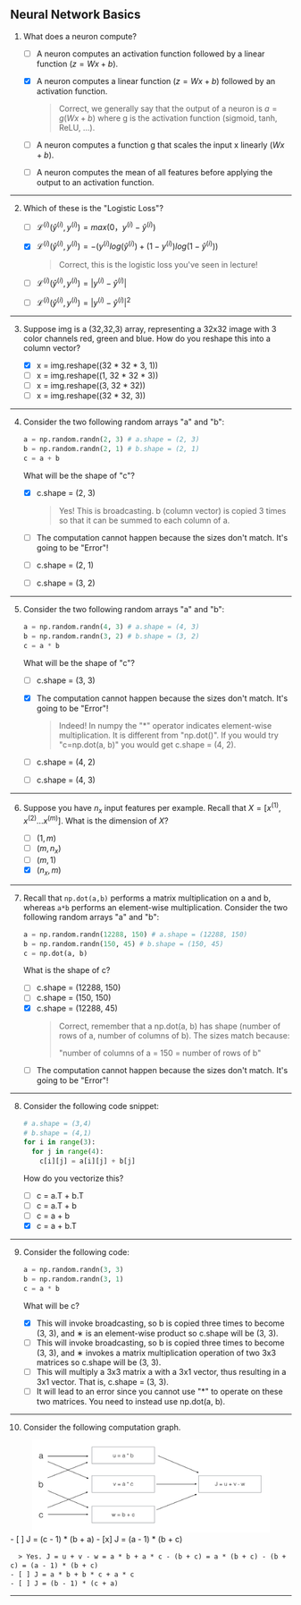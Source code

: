 ## Neural Network Basics

1. What does a neuron compute?
    - [ ] A neuron computes an activation function followed by a linear function ($z = Wx + b$).
    - [x] A neuron computes a linear function ($z = Wx + b$) followed by an activation function.

      > Correct, we generally say that the output of a neuron is $a = g(Wx + b)$ where g is the activation function (sigmoid, tanh, ReLU, ...).
    - [ ] A neuron computes a function g that scales the input x linearly ($Wx + b$).
    - [ ] A neuron computes the mean of all features before applying the output to an activation function.
---
2. Which of these is the "Logistic Loss"?

    - [ ] $\mathcal{L}^{(i)}(\hat{y}^{(i)}, y^{(i)})=max(0，y^{(i)}-\hat{y}^{(i)})$
    - [x] $\mathcal{L}^{(i)}(\hat{y}^{(i)}, y^{(i)})=-\big(y^{(i)}log(\hat{y}^{(i)})+(1-y^{(i)})log(1-\hat{y}^{(i)})\big)$

      > Correct, this is the logistic loss you've seen in lecture!
    - [ ] $\mathcal{L}^{(i)}(\hat{y}^{(i)}, y^{(i)})=|y^{(i)}-\hat{y}^{(i)}|$
    - [ ] $\mathcal{L}^{(i)}(\hat{y}^{(i)}, y^{(i)})=|y^{(i)}-\hat{y}^{(i)}|^2$
---
3. Suppose img is a (32,32,3) array, representing a 32x32 image with 3 color channels red, green and blue. How do you reshape this into a column vector?

    - [x] x = img.reshape((32 * 32 * 3, 1))
    - [ ] x = img.reshape((1, 32 * 32 * 3))
    - [ ] x = img.reshape((3, 32 * 32))
    - [ ] x = img.reshape((32 * 32, 3))
---
4. Consider the two following random arrays "a" and "b":

    ```python
    a = np.random.randn(2, 3) # a.shape = (2, 3)
    b = np.random.randn(2, 1) # b.shape = (2, 1)
    c = a + b
    ```
    What will be the shape of "c"?
    - [x] c.shape = (2, 3)

      > Yes! This is broadcasting. b (column vector) is copied 3 times so that it can be summed to each column of a.
    - [ ] The computation cannot happen because the sizes don't match. It's going to be "Error"!
    - [ ] c.shape = (2, 1)
    - [ ] c.shape = (3, 2)
---
5. Consider the two following random arrays "a" and "b":

    ```python
    a = np.random.randn(4, 3) # a.shape = (4, 3)
    b = np.random.randn(3, 2) # b.shape = (3, 2)
    c = a * b
    ```
    What will be the shape of "c"?
    - [ ] c.shape = (3, 3)
    - [x] The computation cannot happen because the sizes don't match. It's going to be "Error"!

       > Indeed! In numpy the "*" operator indicates element-wise multiplication. It is different from "np.dot()". If you would try "c=np.dot(a, b)" you would get c.shape = (4, 2).
    - [ ] c.shape = (4, 2)
    - [ ] c.shape = (4, 3)
---
6. Suppose you have $n_x$ input features per example. Recall that $X=[x^{(1)}, x^{(2)}...x^{(m)}]$. What is the dimension of $X$?

    - [ ] $(1, m)$
    - [ ] $(m, n_x)$
    - [ ] $(m, 1)$
    - [x] $(n_x, m)$
---
7. Recall that `np.dot(a,b)` performs a matrix multiplication on a and b, whereas `a*b` performs an element-wise multiplication.
    Consider the two following random arrays "a" and "b":

    ```python
    a = np.random.randn(12288, 150) # a.shape = (12288, 150)
    b = np.random.randn(150, 45) # b.shape = (150, 45)
    c = np.dot(a, b)
    ```
    What is the shape of c?
    - [ ] c.shape = (12288, 150)
    - [ ] c.shape = (150, 150)
    - [x] c.shape = (12288, 45)
      > Correct, remember that a np.dot(a, b) has shape (number of rows of a, number of columns of b). The sizes match because:
      >
      > "number of columns of a = 150 = number of rows of b"
    - [ ] The computation cannot happen because the sizes don't match. It's going to be "Error"!
---
8. Consider the following code snippet:

    ```python
    # a.shape = (3,4)
    # b.shape = (4,1)
    for i in range(3):
      for j in range(4):
        c[i][j] = a[i][j] + b[j]
    ```
    How do you vectorize this?
     - [ ] c = a.T + b.T
     - [ ] c = a.T + b
     - [ ] c = a + b
     - [x] c = a + b.T
---
9. Consider the following code:

    ```python
    a = np.random.randn(3, 3)
    b = np.random.randn(3, 1)
    c = a * b
    ```
    What will be c?
    - [x] This will invoke broadcasting, so b is copied three times to become (3, 3), and ∗ is an element-wise product so c.shape will be (3, 3).
    - [ ] This will invoke broadcasting, so b is copied three times to become (3, 3), and ∗ invokes a matrix multiplication operation of two 3x3 matrices so c.shape will be (3, 3).
    - [ ] This will multiply a 3x3 matrix a with a 3x1 vector, thus resulting in a 3x1 vector. That is, c.shape = (3, 3).
    - [ ] It will lead to an error since you cannot use "*" to operate on these two matrices. You need to instead use np.dot(a, b).
---
10. Consider the following computation graph.

  <center><img src='images/1.png' width='426' height='166'/></center>
    - [ ] J = (c - 1) * (b + a)
    - [x] J = (a - 1) * (b + c)

      > Yes. J = u + v - w = a * b + a * c - (b + c) = a * (b + c) - (b + c) = (a - 1) * (b + c)
    - [ ] J = a * b + b * c + a * c
    - [ ] J = (b - 1) * (c + a)
---